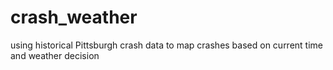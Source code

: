 # crash_weather
 using historical Pittsburgh crash data to map crashes based on current time and weather decision
